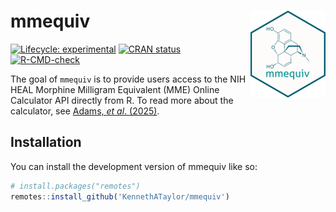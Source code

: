 
<!-- README.md is generated from README.Rmd. Please edit that file -->

# mmequiv <img src="man/figures/logo.png" align="right" height="139" alt="" />

<!-- badges: start -->

[![Lifecycle:
experimental](https://img.shields.io/badge/lifecycle-experimental-orange.svg)](https://lifecycle.r-lib.org/articles/stages.html#experimental)
[![CRAN
status](https://www.r-pkg.org/badges/version/mmequiv)](https://CRAN.R-project.org/package=mmequiv)
[![R-CMD-check](https://github.com/KennethATaylor/mmequiv/actions/workflows/R-CMD-check.yaml/badge.svg)](https://github.com/KennethATaylor/mmequiv/actions/workflows/R-CMD-check.yaml)
<!-- badges: end -->

The goal of `mmequiv` is to provide users access to the NIH HEAL
Morphine Milligram Equivalent (MME) Online Calculator API directly from
R. To read more about the calculator, see [Adams, *et al*.
(2025)](https://www.doi.org/10.1097/j.pain.0000000000003529).

## Installation

You can install the development version of mmequiv like so:

``` r
# install.packages("remotes")
remotes::install_github('KennethATaylor/mmequiv')
```
